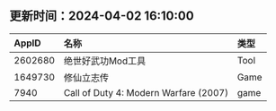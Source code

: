 ## 更新时间：2024-04-02 16:10:00
| AppID | 名称 | 类型  |
| :-------------------- | :----------------------------- | :----------- |
| 2602680 | 绝世好武功Mod工具| Tool |
| 1649730 | 修仙立志传| Game |
| 7940 | Call of Duty 4: Modern Warfare (2007)| game |
